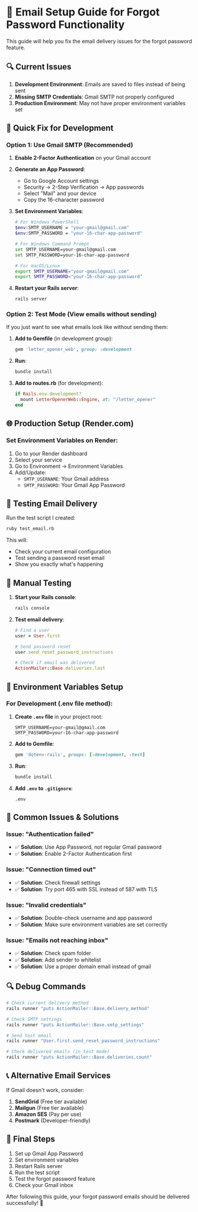 # 📧 Email Setup Guide for Forgot Password Functionality

This guide will help you fix the email delivery issues for the forgot password feature.

## 🔍 Current Issues

1. **Development Environment**: Emails are saved to files instead of being sent
2. **Missing SMTP Credentials**: Gmail SMTP not properly configured
3. **Production Environment**: May not have proper environment variables set

## 🚀 Quick Fix for Development

### Option 1: Use Gmail SMTP (Recommended)

1. **Enable 2-Factor Authentication** on your Gmail account
2. **Generate an App Password**:
   - Go to Google Account settings
   - Security → 2-Step Verification → App passwords
   - Select "Mail" and your device
   - Copy the 16-character password

3. **Set Environment Variables**:
   ```bash
   # For Windows PowerShell
   $env:SMTP_USERNAME = "your-gmail@gmail.com"
   $env:SMTP_PASSWORD = "your-16-char-app-password"
   
   # For Windows Command Prompt
   set SMTP_USERNAME=your-gmail@gmail.com
   set SMTP_PASSWORD=your-16-char-app-password
   
   # For macOS/Linux
   export SMTP_USERNAME="your-gmail@gmail.com"
   export SMTP_PASSWORD="your-16-char-app-password"
   ```

4. **Restart your Rails server**:
   ```bash
   rails server
   ```

### Option 2: Test Mode (View emails without sending)

If you just want to see what emails look like without sending them:

1. **Add to Gemfile** (in development group):
   ```ruby
   gem 'letter_opener_web', group: :development
   ```

2. **Run**:
   ```bash
   bundle install
   ```

3. **Add to routes.rb** (for development):
   ```ruby
   if Rails.env.development?
     mount LetterOpenerWeb::Engine, at: "/letter_opener"
   end
   ```

## 🌐 Production Setup (Render.com)

### Set Environment Variables on Render:

1. Go to your Render dashboard
2. Select your service
3. Go to Environment → Environment Variables
4. Add/Update:
   - `SMTP_USERNAME`: Your Gmail address
   - `SMTP_PASSWORD`: Your Gmail App Password

## 🧪 Testing Email Delivery

Run the test script I created:

```bash
ruby test_email.rb
```

This will:
- Check your current email configuration
- Test sending a password reset email
- Show you exactly what's happening

## 🔧 Manual Testing

1. **Start your Rails console**:
   ```bash
   rails console
   ```

2. **Test email delivery**:
   ```ruby
   # Find a user
   user = User.first
   
   # Send password reset
   user.send_reset_password_instructions
   
   # Check if email was delivered
   ActionMailer::Base.deliveries.last
   ```

## 📝 Environment Variables Setup

### For Development (.env file method):

1. **Create `.env` file** in your project root:
   ```
   SMTP_USERNAME=your-gmail@gmail.com
   SMTP_PASSWORD=your-16-char-app-password
   ```

2. **Add to Gemfile**:
   ```ruby
   gem 'dotenv-rails', groups: [:development, :test]
   ```

3. **Run**:
   ```bash
   bundle install
   ```

4. **Add `.env` to `.gitignore`**:
   ```
   .env
   ```

## 🚨 Common Issues & Solutions

### Issue: "Authentication failed"
- ✅ **Solution**: Use App Password, not regular Gmail password
- ✅ **Solution**: Enable 2-Factor Authentication first

### Issue: "Connection timed out"
- ✅ **Solution**: Check firewall settings
- ✅ **Solution**: Try port 465 with SSL instead of 587 with TLS

### Issue: "Invalid credentials"
- ✅ **Solution**: Double-check username and app password
- ✅ **Solution**: Make sure environment variables are set correctly

### Issue: "Emails not reaching inbox"
- ✅ **Solution**: Check spam folder
- ✅ **Solution**: Add sender to whitelist
- ✅ **Solution**: Use a proper domain email instead of gmail

## 🔍 Debug Commands

```bash
# Check current delivery method
rails runner "puts ActionMailer::Base.delivery_method"

# Check SMTP settings
rails runner "puts ActionMailer::Base.smtp_settings"

# Send test email
rails runner "User.first.send_reset_password_instructions"

# Check delivered emails (in test mode)
rails runner "puts ActionMailer::Base.deliveries.count"
```

## 📞 Alternative Email Services

If Gmail doesn't work, consider:

1. **SendGrid** (Free tier available)
2. **Mailgun** (Free tier available)
3. **Amazon SES** (Pay per use)
4. **Postmark** (Developer-friendly)

## 🎯 Final Steps

1. Set up Gmail App Password
2. Set environment variables
3. Restart Rails server
4. Run the test script
5. Test the forgot password feature
6. Check your Gmail inbox

After following this guide, your forgot password emails should be delivered successfully! 🎉 